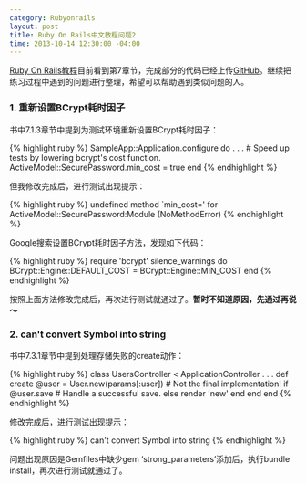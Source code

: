 ```yaml
---
category: Rubyonrails
layout: post
title: Ruby On Rails中文教程问题2
time: 2013-10-14 12:30:00 -04:00
---
```


[Ruby On Rails教程](http://railstutorial-china.org/)目前看到第7章节，完成部分的代码已经上传[GitHub](https://github.com/wangyzyoga/sample_app)。继续把练习过程中遇到的问题进行整理，希望可以帮助遇到类似问题的人。

### 1. 重新设置BCrypt耗时因子

书中7.1.3章节中提到为测试环境重新设置BCrypt耗时因子：

{% highlight ruby %}
    SampleApp::Application.configure do
      .
      .
      .
      # Speed up tests by lowering bcrypt's cost function.
      ActiveModel::SecurePassword.min_cost = true
    end
{% endhighlight %}

但我修改完成后，进行测试出现提示：

{% highlight ruby %}
    undefined method `min_cost=' for ActiveModel::SecurePassword:Module
    (NoMethodError)
{% endhighlight %}

Google搜索设置BCrypt耗时因子方法，发现如下代码：

{% highlight ruby %}
    require 'bcrypt'
    silence_warnings do
      BCrypt::Engine::DEFAULT_COST = BCrypt::Engine::MIN_COST
    end
{% endhighlight %}

按照上面方法修改完成后，再次进行测试就通过了。**暂时不知道原因，先通过再说～**

### 2. can't convert Symbol into string

书中7.3.1章节中提到处理存储失败的create动作：

{% highlight ruby %}
    class UsersController < ApplicationController
      .
      .
      .
      def create
        @user = User.new(params[:user])    # Not the final implementation!
        if @user.save
          # Handle a successful save.
        else
          render 'new'
        end
      end
    end
{% endhighlight %}

修改完成后，进行测试出现提示：

{% highlight ruby %}
    can't convert Symbol into string
{% endhighlight %}

问题出现原因是Gemfiles中缺少gem ‘strong_parameters’添加后，执行bundle install，再次进行测试就通过了。









    















